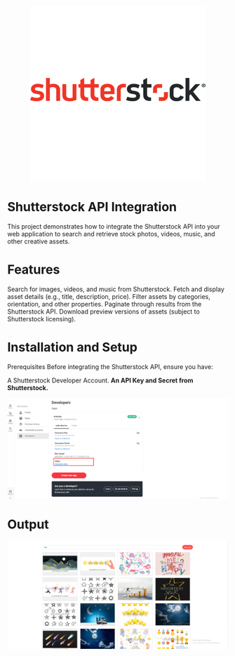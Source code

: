<p align="center">
<a href="#" target="_blank"><img src="/resources/images/Best-API-nominations-400x400-Shutterstock.jpg" width="" alt="output"></a></p>
</p>

# Shutterstock API Integration
This project demonstrates how to integrate the Shutterstock API into your web application to search and retrieve stock photos, videos, music, and other creative assets.

# Features
Search for images, videos, and music from Shutterstock.
Fetch and display asset details (e.g., title, description, price).
Filter assets by categories, orientation, and other properties.
Paginate through results from the Shutterstock API.
Download preview versions of assets (subject to Shutterstock licensing).

# Installation and Setup
Prerequisites
Before integrating the Shutterstock API, ensure you have:

A Shutterstock Developer Account.
<b>An API Key and Secret from Shutterstock.</b>

<p align="center"><a href="#" target="_blank"><img src="/resources/images/shuttuerstock.png" width="" alt="output"></a></p>

# Output
<p align="center"><a href="#" target="_blank"><img src="/resources/images/output.png" width="" alt="output"></a></p>
